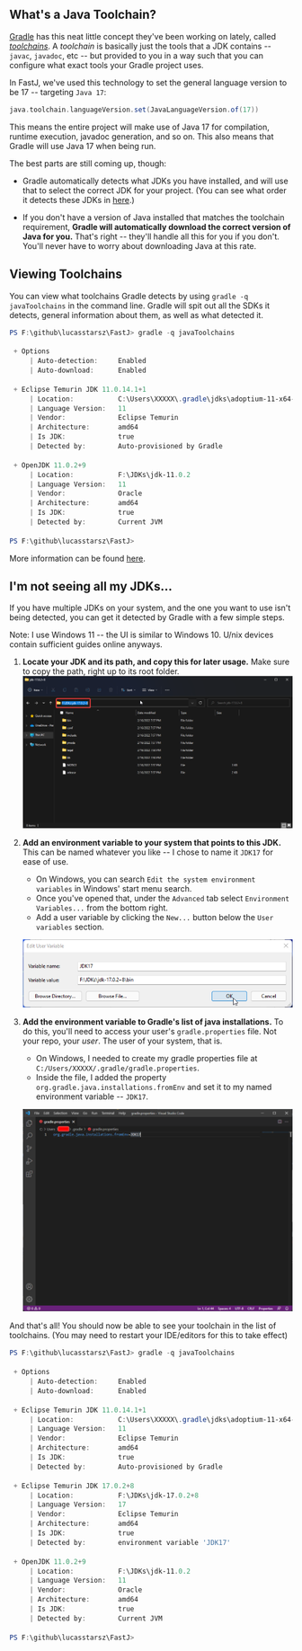 ## What's a Java Toolchain?

[Gradle](https://gradle.org/) has this neat little concept they've been working on lately, called _[toolchains](https://docs.gradle.org/current/userguide/toolchains.html)_. A _toolchain_ is basically just the tools that a JDK contains -- `javac`, `javadoc`, etc -- but provided to you in a way such that you can configure what exact tools your Gradle project uses.

In FastJ, we've used this technology to set the general language version to be 17 -- targeting `Java 17`:

```groovy
java.toolchain.languageVersion.set(JavaLanguageVersion.of(17))
```

This means the entire project will make use of Java 17 for compilation, runtime execution, javadoc generation, and so on. This also means that Gradle will use Java 17 when being run. 

The best parts are still coming up, though:

- Gradle automatically detects what JDKs you have installed, and will use that to select the correct JDK for your project. (You can see what order it detects these JDKs in [here](https://docs.gradle.org/current/userguide/toolchains.html#sec:precedence).)

- If you don't have a version of Java installed that matches the toolchain requirement, **Gradle will automatically download the correct version of Java for you.** That's right -- they'll handle all this for you if you don't. You'll never have to worry about downloading Java at this rate.

## Viewing Toolchains

You can view what toolchains Gradle detects by using `gradle -q javaToolchains` in the command line. Gradle will spit out all the SDKs it detects, general information about them, as well as what detected it.

```powershell
PS F:\github\lucasstarsz\FastJ> gradle -q javaToolchains

 + Options
     | Auto-detection:     Enabled
     | Auto-download:      Enabled

 + Eclipse Temurin JDK 11.0.14.1+1
     | Location:           C:\Users\XXXXX\.gradle\jdks\adoptium-11-x64-hotspot-windows
     | Language Version:   11
     | Vendor:             Eclipse Temurin
     | Architecture:       amd64
     | Is JDK:             true
     | Detected by:        Auto-provisioned by Gradle

 + OpenJDK 11.0.2+9
     | Location:           F:\JDKs\jdk-11.0.2
     | Language Version:   11
     | Vendor:             Oracle
     | Architecture:       amd64
     | Is JDK:             true
     | Detected by:        Current JVM

PS F:\github\lucasstarsz\FastJ>
```

More information can be found [here](https://docs.gradle.org/7.4/userguide/toolchains.html#sec:auto_detection).

## I'm not seeing all my JDKs...

If you have multiple JDKs on your system, and the one you want to use isn't being detected, you can get it detected by Gradle with a few simple steps.

Note: I use Windows 11 -- the UI is similar to Windows 10. U/nix devices contain sufficient guides online anyways.

1. **Locate your JDK and its path, and copy this for later usage.** Make sure to copy the path, right up to its root folder.
   ![Finding the JDK in Windows File Explorer](toolchains-find-jdk.png)

2. **Add an environment variable to your system that points to this JDK.** This can be named whatever you like -- I chose to name it `JDK17` for ease of use.

   - On Windows, you can search `Edit the system environment variables` in Windows' start menu search.
   - Once you've opened that, under the `Advanced` tab select `Environment Variables...` from the bottom right.
   - Add a user variable by clicking the `New...` button below the `User variables` section.

   ![Add JDK17 as environment variable](toolchains-add-env.png)

3. **Add the environment variable to Gradle's list of java installations.** To do this, you'll need to access your user's `gradle.properties` file. Not your repo, your _user_. The user of your system, that is.

   - On Windows, I needed to create my gradle properties file at `C:/Users/XXXXX/.gradle/gradle.properties`.
   - Inside the file, I added the property `org.gradle.java.installations.fromEnv` and set it to my named environment variable -- `JDK17`.

   ![image-20220218120402136](toolchains-gradle-properties.png)

And that's all! You should now be able to see your toolchain in the list of toolchains. (You may need to restart your IDE/editors for this to take effect)

```powershell
PS F:\github\lucasstarsz\FastJ> gradle -q javaToolchains

 + Options
     | Auto-detection:     Enabled
     | Auto-download:      Enabled

 + Eclipse Temurin JDK 11.0.14.1+1
     | Location:           C:\Users\XXXXX\.gradle\jdks\adoptium-11-x64-hotspot-windows
     | Language Version:   11
     | Vendor:             Eclipse Temurin
     | Architecture:       amd64
     | Is JDK:             true
     | Detected by:        Auto-provisioned by Gradle

 + Eclipse Temurin JDK 17.0.2+8
     | Location:           F:\JDKs\jdk-17.0.2+8
     | Language Version:   17
     | Vendor:             Eclipse Temurin
     | Architecture:       amd64
     | Is JDK:             true
     | Detected by:        environment variable 'JDK17'

 + OpenJDK 11.0.2+9
     | Location:           F:\JDKs\jdk-11.0.2
     | Language Version:   11
     | Vendor:             Oracle
     | Architecture:       amd64
     | Is JDK:             true
     | Detected by:        Current JVM

PS F:\github\lucasstarsz\FastJ>
```

